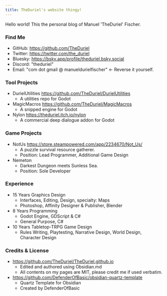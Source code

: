 ```yaml
---
title: TheDuriel's website thingy!
---
```


Hello world! This the personal blog of Manuel 'TheDuriel' Fischer.

### Find Me

* GitHub: https://github.com/TheDuriel
* Twitter:  https://twitter.com/the_duriel
* Bluesky: https://bsky.app/profile/theduriel.bsky.social
* Discord: "theduriel"
* Email: "com dot gmail @ manueldurielfischer" <- Reverse it yourself.

### Tool Projects

* DurielUtilities https://github.com/TheDuriel/DurielUtilities
	* A utilities repo for Godot 
* MagicMacros https://github.com/TheDuriel/MagicMacros
	* A snipped engine for Godot 
* Nylon https://theduriel.itch.io/nylon
	* A commercial deep dialogue addon for Godot

### Game Projects
* NotUs https://store.steampowered.com/app/2234670/Not_Us/
	* A puzzle survival resource gatherer.
	* Position: Lead Programmer, Additional Game Design
* Nemeton
	* Darkest Dungeon meets Sunless Sea.
	* Position: Sole Developer

### Experience
* 15 Years Graphics Design
	* Interfaces, Editing, Design, specialty: Maps
	* Photoshop, Affinity Designer & Publisher, Blender
* 8 Years Programming
	* Godot Engine, GDScript & C#
	* General Purpose, C#
* 10 Years Tabletop-TRPG Game Design
	* Rules Writing, Playtesting, Narrative Design, World Design, Character Design

### Credits & License
* https://github.com/TheDuriel/TheDuriel.github.io
	* Edited and authored using Obsidian.md
	* All contents on my pages are MIT, please credit me if used verbatim.
* https://github.com/DefenderOfBasic/obsidian-quartz-template
	* Quartz Template for Obsidian
	* Created by DefenderOfBasic
